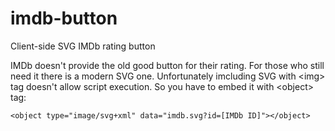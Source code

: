 # imdb-button
Client-side SVG IMDb rating button

IMDb doesn't provide the old good button for their rating. For those who still need it there is a modern SVG one.
Unfortunately imcluding SVG with &lt;img&gt; tag doesn't allow script execution. So you have to embed it with &lt;object&gt; tag:
```
<object type="image/svg+xml" data="imdb.svg?id=[IMDb ID]"></object>
```